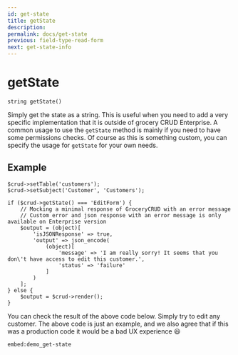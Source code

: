 ```yaml
---
id: get-state
title: getState
description: 
permalink: docs/get-state
previous: field-type-read-form
next: get-state-info
---
```


# getState


<pre><code class="language-php">string getState()</code></pre>
Simply get the state as a string. This is useful when you need to add a very specific implementation that it is outside of grocery CRUD Enterprise. A common usage to use the <code>getState</code> method is mainly if you need to have some permissions checks. Of course as this is something custom, you can specify the usage for <code>getState</code> for your own needs.

## Example
<pre><code class="language-php">$crud->setTable('customers');
$crud->setSubject('Customer', 'Customers');

if ($crud->getState() === 'EditForm') {
    // Mocking a minimal response of GroceryCRUD with an error message
    // Custom error and json response with an error message is only available on Enterprise version
    $output = (object)[
        'isJSONResponse' => true,
        'output' => json_encode(
            (object)[
                'message' => 'I am really sorry! It seems that you don\'t have access to edit this customer.',
                'status' => 'failure'
            ]
        )
    ];
} else {
    $output = $crud->render();
}</code></pre>

You can check the result of the above code below. Simply try to edit any customer. The above code is just an example, 
and we also agree that if this was a production code it would be a bad UX experience 😃

`embed:demo_get-state`